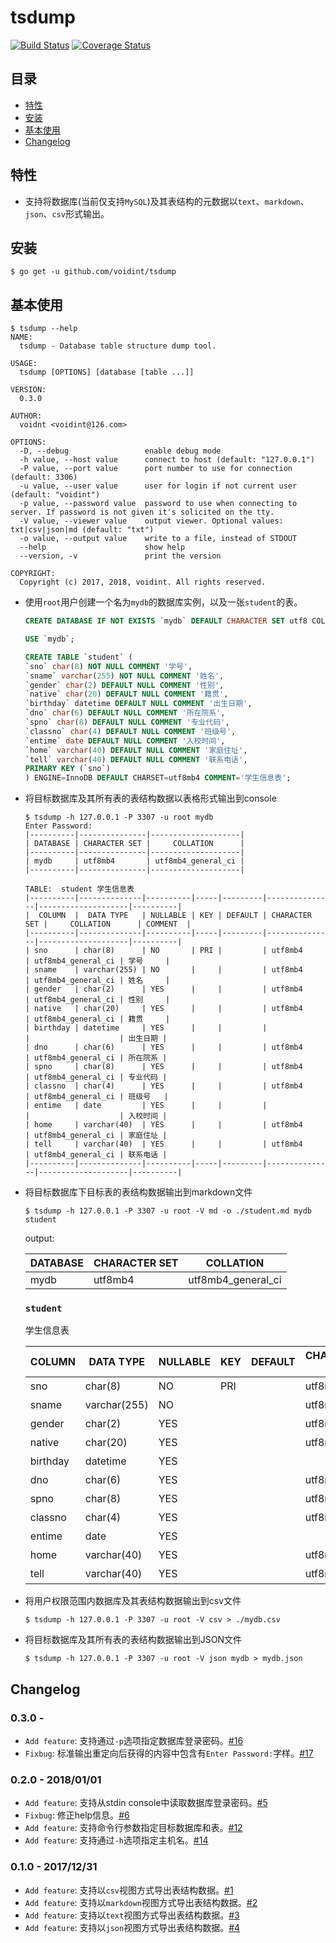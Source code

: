 # tsdump
[![Build Status](https://api.travis-ci.org/voidint/tsdump.png)](https://travis-ci.org/voidint/tsdump)
[![Coverage Status](https://coveralls.io/repos/github/voidint/tsdump/badge.svg?branch=master)](https://coveralls.io/github/voidint/tsdump?branch=master)

## 目录
- [特性](#特性)
- [安装](#安装)
- [基本使用](#基本使用)
- [Changelog](#changelog)

## 特性
- 支持将数据库(当前仅支持`MySQL`)及其表结构的元数据以`text`、`markdown`、`json`、`csv`形式输出。


## 安装
```shell
$ go get -u github.com/voidint/tsdump
```

## 基本使用

```shell
$ tsdump --help
NAME:
  tsdump - Database table structure dump tool.

USAGE:
  tsdump [OPTIONS] [database [table ...]]

VERSION:
  0.3.0

AUTHOR:
  voidnt <voidint@126.com>

OPTIONS:
  -D, --debug                 enable debug mode
  -h value, --host value      connect to host (default: "127.0.0.1")
  -P value, --port value      port number to use for connection (default: 3306)
  -u value, --user value      user for login if not current user (default: "voidint")
  -p value, --password value  password to use when connecting to server. If password is not given it's solicited on the tty.
  -V value, --viewer value    output viewer. Optional values: txt|csv|json|md (default: "txt")
  -o value, --output value    write to a file, instead of STDOUT
  --help                      show help
  --version, -v               print the version

COPYRIGHT:
  Copyright (c) 2017, 2018, voidint. All rights reserved.
```

- 使用`root`用户创建一个名为`mydb`的数据库实例，以及一张`student`的表。
    ```SQL
    CREATE DATABASE IF NOT EXISTS `mydb` DEFAULT CHARACTER SET utf8 COLLATE utf8_general_ci;

    USE `mydb`;

    CREATE TABLE `student` (
    `sno` char(8) NOT NULL COMMENT '学号',
    `sname` varchar(255) NOT NULL COMMENT '姓名',
    `gender` char(2) DEFAULT NULL COMMENT '性别',
    `native` char(20) DEFAULT NULL COMMENT '籍贯',
    `birthday` datetime DEFAULT NULL COMMENT '出生日期',
    `dno` char(6) DEFAULT NULL COMMENT '所在院系',
    `spno` char(8) DEFAULT NULL COMMENT '专业代码',
    `classno` char(4) DEFAULT NULL COMMENT '班级号',
    `entime` date DEFAULT NULL COMMENT '入校时间',
    `home` varchar(40) DEFAULT NULL COMMENT '家庭住址',
    `tell` varchar(40) DEFAULT NULL COMMENT '联系电话',
    PRIMARY KEY (`sno`)
    ) ENGINE=InnoDB DEFAULT CHARSET=utf8mb4 COMMENT='学生信息表';
    ```

- 将目标数据库及其所有表的表结构数据以表格形式输出到console
    ```shell
    $ tsdump -h 127.0.0.1 -P 3307 -u root mydb
    Enter Password:
    |----------|---------------|--------------------|
    | DATABASE | CHARACTER SET |     COLLATION      |
    |----------|---------------|--------------------|
    | mydb     | utf8mb4       | utf8mb4_general_ci |
    |----------|---------------|--------------------|

    TABLE:	student	学生信息表
    |----------|--------------|----------|-----|---------|---------------|--------------------|----------|
    |  COLUMN  |  DATA TYPE   | NULLABLE | KEY | DEFAULT | CHARACTER SET |     COLLATION      | COMMENT  |
    |----------|--------------|----------|-----|---------|---------------|--------------------|----------|
    | sno      | char(8)      | NO       | PRI |         | utf8mb4       | utf8mb4_general_ci | 学号     |
    | sname    | varchar(255) | NO       |     |         | utf8mb4       | utf8mb4_general_ci | 姓名     |
    | gender   | char(2)      | YES      |     |         | utf8mb4       | utf8mb4_general_ci | 性别     |
    | native   | char(20)     | YES      |     |         | utf8mb4       | utf8mb4_general_ci | 籍贯     |
    | birthday | datetime     | YES      |     |         |               |                    | 出生日期 |
    | dno      | char(6)      | YES      |     |         | utf8mb4       | utf8mb4_general_ci | 所在院系 |
    | spno     | char(8)      | YES      |     |         | utf8mb4       | utf8mb4_general_ci | 专业代码 |
    | classno  | char(4)      | YES      |     |         | utf8mb4       | utf8mb4_general_ci | 班级号   |
    | entime   | date         | YES      |     |         |               |                    | 入校时间 |
    | home     | varchar(40)  | YES      |     |         | utf8mb4       | utf8mb4_general_ci | 家庭住址 |
    | tell     | varchar(40)  | YES      |     |         | utf8mb4       | utf8mb4_general_ci | 联系电话 |
    |----------|--------------|----------|-----|---------|---------------|--------------------|----------|
    ```

- 将目标数据库下目标表的表结构数据输出到markdown文件
    ```shell
    $ tsdump -h 127.0.0.1 -P 3307 -u root -V md -o ./student.md mydb student
    ```

    output: 

    | DATABASE | CHARACTER SET |     COLLATION      |
    |----------|---------------|--------------------|
    | mydb     | utf8mb4       | utf8mb4_general_ci |

    ### `student`
    学生信息表

    |  COLUMN  |  DATA TYPE   | NULLABLE | KEY | DEFAULT | CHARACTER SET |     COLLATION      | COMMENT  |
    |----------|--------------|----------|-----|---------|---------------|--------------------|----------|
    | sno      | char(8)      | NO       | PRI |         | utf8mb4       | utf8mb4_general_ci | 学号     |
    | sname    | varchar(255) | NO       |     |         | utf8mb4       | utf8mb4_general_ci | 姓名     |
    | gender   | char(2)      | YES      |     |         | utf8mb4       | utf8mb4_general_ci | 性别     |
    | native   | char(20)     | YES      |     |         | utf8mb4       | utf8mb4_general_ci | 籍贯     |
    | birthday | datetime     | YES      |     |         |               |                    | 出生日期 |
    | dno      | char(6)      | YES      |     |         | utf8mb4       | utf8mb4_general_ci | 所在院系 |
    | spno     | char(8)      | YES      |     |         | utf8mb4       | utf8mb4_general_ci | 专业代码 |
    | classno  | char(4)      | YES      |     |         | utf8mb4       | utf8mb4_general_ci | 班级号   |
    | entime   | date         | YES      |     |         |               |                    | 入校时间 |
    | home     | varchar(40)  | YES      |     |         | utf8mb4       | utf8mb4_general_ci | 家庭住址 |
    | tell     | varchar(40)  | YES      |     |         | utf8mb4       | utf8mb4_general_ci | 联系电话 |

- 将用户权限范围内数据库及其表结构数据输出到csv文件
    ```shell
    $ tsdump -h 127.0.0.1 -P 3307 -u root -V csv > ./mydb.csv
    ```

- 将目标数据库及其所有表的表结构数据输出到JSON文件
    ```shell
    $ tsdump -h 127.0.0.1 -P 3307 -u root -V json mydb > mydb.json
    ```

## Changelog
### 0.3.0 - 
- `Add feature`: 支持通过`-p`选项指定数据库登录密码。[#16](https://github.com/voidint/tsdump/issues/16)
- `Fixbug`: 标准输出重定向后获得的内容中包含有`Enter Password:`字样。[#17](https://github.com/voidint/tsdump/issues/17)

### 0.2.0 - 2018/01/01
- `Add feature`: 支持从stdin console中读取数据库登录密码。[#5](https://github.com/voidint/tsdump/issues/5)
- `Fixbug`: 修正help信息。[#6](https://github.com/voidint/tsdump/issues/6)
- `Add feature`: 支持命令行参数指定目标数据库和表。[#12](https://github.com/voidint/tsdump/issues/12)
- `Add feature`: 支持通过`-h`选项指定主机名。[#14](https://github.com/voidint/tsdump/issues/14)

### 0.1.0 - 2017/12/31
- `Add feature`: 支持以`csv`视图方式导出表结构数据。[#1](https://github.com/voidint/tsdump/issues/1)
- `Add feature`: 支持以`markdown`视图方式导出表结构数据。[#2](https://github.com/voidint/tsdump/issues/2)
- `Add feature`: 支持以`text`视图方式导出表结构数据。[#3](https://github.com/voidint/tsdump/issues/3)
- `Add feature`: 支持以`json`视图方式导出表结构数据。[#4](https://github.com/voidint/tsdump/issues/4)